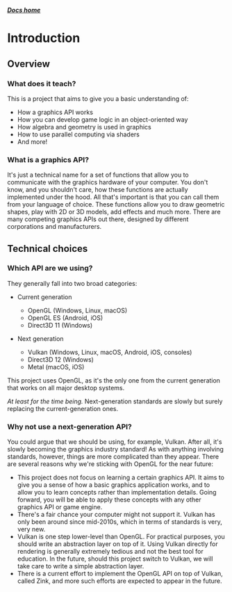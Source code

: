 ***[Docs home](../docs.md)***

# Introduction

## Overview

### What does it teach?

This is a project that aims to give you a basic understanding of:

-   How a graphics API works
-   How you can develop game logic in an object-oriented way
-   How algebra and geometry is used in graphics
-   How to use parallel computing via shaders
-   And more!


### What is a graphics API?

It's just a technical name for a set of functions that allow you to communicate with the graphics hardware of your computer. You don't know, and you shouldn't care, how these functions are actually implemented under the hood. All that's important is that you can call them from your language of choice. These functions allow you to draw geometric shapes, play with 2D or 3D models, add effects and much more. There are many competing graphics APIs out there, designed by different corporations and manufacturers.


## Technical choices

### Which API are we using?

They generally fall into two broad categories:

-   Current generation
    -   OpenGL (Windows, Linux, macOS)
    -   OpenGL ES (Android, iOS)
    -   Direct3D 11 (Windows)

-   Next generation
    -   Vulkan (Windows, Linux, macOS, Android, iOS, consoles)
    -   Direct3D 12 (Windows)
    -   Metal (macOS, iOS)

This project uses OpenGL, as it's the only one from the current generation that works on all major desktop systems.

*At least for the time being.* Next-generation standards are slowly but surely replacing the current-generation ones.


### Why not use a next-generation API?

You could argue that we should be using, for example, Vulkan. After all, it's slowly becoming the graphics industry standard! As with anything involving standards, however, things are more complicated than they appear. There are several reasons why we're sticking with OpenGL for the near future:

-   This project does not focus on learning a certain graphics API. It aims to give you a sense of how a basic graphics application works, and to allow you to learn concepts rather than implementation details. Going forward, you will be able to apply these concepts with any other graphics API or game engine.
-   There's a fair chance your computer might not support it. Vulkan has only been around since mid-2010s, which in terms of standards is very, very new.
-   Vulkan is one step lower-level than OpenGL. For practical purposes, you should write an abstraction layer on top of it. Using Vulkan directly for rendering is generally extremely tedious and not the best tool for education. In the future, should this project switch to Vulkan, we will take care to write a simple abstraction layer.
-   There is a current effort to implement the OpenGL API on top of Vulkan, called Zink, and more such efforts are expected to appear in the future.
